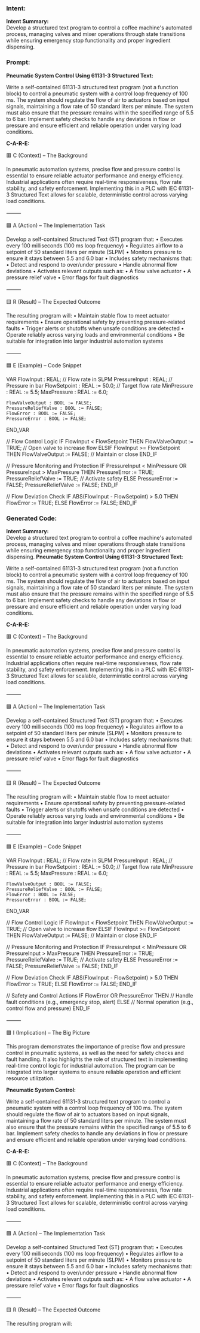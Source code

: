 ### Intent:
**Intent Summary:**  
Develop a structured text program to control a coffee machine's automated process, managing valves and mixer operations through state transitions while ensuring emergency stop functionality and proper ingredient dispensing.

### Prompt:
**Pneumatic System Control Using 61131-3 Structured Text:**

Write a self-contained 61131-3 structured text program (not a function block) to control a pneumatic system with a control loop frequency of 100 ms. The system should regulate the flow of air to actuators based on input signals, maintaining a flow rate of 50 standard liters per minute. The system must also ensure that the pressure remains within the specified range of 5.5 to 6 bar. Implement safety checks to handle any deviations in flow or pressure and ensure efficient and reliable operation under varying load conditions.

**C-A-R-E:**

🟥 C (Context) – The Background

In pneumatic automation systems, precise flow and pressure control is essential to ensure reliable actuator performance and energy efficiency. Industrial applications often require real-time responsiveness, flow rate stability, and safety enforcement. Implementing this in a PLC with IEC 61131-3 Structured Text allows for scalable, deterministic control across varying load conditions.

⸻

🟩 A (Action) – The Implementation Task

Develop a self-contained Structured Text (ST) program that:
	•	Executes every 100 milliseconds (100 ms loop frequency)
	•	Regulates airflow to a setpoint of 50 standard liters per minute (SLPM)
	•	Monitors pressure to ensure it stays between 5.5 and 6.0 bar
	•	Includes safety mechanisms that:
	•	Detect and respond to over/under pressure
	•	Handle abnormal flow deviations
	•	Activates relevant outputs such as:
	•	A flow valve actuator
	•	A pressure relief valve
	•	Error flags for fault diagnostics

⸻

🟨 R (Result) – The Expected Outcome

The resulting program will:
	•	Maintain stable flow to meet actuator requirements
	•	Ensure operational safety by preventing pressure-related faults
	•	Trigger alerts or shutoffs when unsafe conditions are detected
	•	Operate reliably across varying loads and environmental conditions
	•	Be suitable for integration into larger industrial automation systems

⸻

🟦 E (Example) – Code Snippet

VAR
    FlowInput : REAL;               // Flow rate in SLPM
    PressureInput : REAL;           // Pressure in bar
    FlowSetpoint : REAL := 50.0;    // Target flow rate
    MinPressure : REAL := 5.5;
    MaxPressure : REAL := 6.0;

    FlowValveOutput : BOOL := FALSE;
    PressureReliefValve : BOOL := FALSE;
    FlowError : BOOL := FALSE;
    PressureError : BOOL := FALSE;
END_VAR

// Flow Control Logic
IF FlowInput < FlowSetpoint THEN
    FlowValveOutput := TRUE;  // Open valve to increase flow
ELSIF FlowInput >= FlowSetpoint THEN
    FlowValveOutput := FALSE; // Maintain or close
END_IF

// Pressure Monitoring and Protection
IF PressureInput < MinPressure OR PressureInput > MaxPressure THEN
    PressureError := TRUE;
    PressureReliefValve := TRUE;  // Activate safety
ELSE
    PressureError := FALSE;
    PressureReliefValve := FALSE;
END_IF

// Flow Deviation Check
IF ABS(FlowInput - FlowSetpoint) > 5.0 THEN
    FlowError := TRUE;
ELSE
    FlowError := FALSE;
END_IF

### Generated Code:
**Intent Summary:**  
Develop a structured text program to control a coffee machine's automated process, managing valves and mixer operations through state transitions while ensuring emergency stop functionality and proper ingredient dispensing.
**Pneumatic System Control Using 61131-3 Structured Text:**

Write a self-contained 61131-3 structured text program (not a function block) to control a pneumatic system with a control loop frequency of 100 ms. The system should regulate the flow of air to actuators based on input signals, maintaining a flow rate of 50 standard liters per minute. The system must also ensure that the pressure remains within the specified range of 5.5 to 6 bar. Implement safety checks to handle any deviations in flow or pressure and ensure efficient and reliable operation under varying load conditions.

**C-A-R-E:**

🟥 C (Context) – The Background

In pneumatic automation systems, precise flow and pressure control is essential to ensure reliable actuator performance and energy efficiency. Industrial applications often require real-time responsiveness, flow rate stability, and safety enforcement. Implementing this in a PLC with IEC 61131-3 Structured Text allows for scalable, deterministic control across varying load conditions.

⸻

🟩 A (Action) – The Implementation Task

Develop a self-contained Structured Text (ST) program that:
	•	Executes every 100 milliseconds (100 ms loop frequency)
	•	Regulates airflow to a setpoint of 50 standard liters per minute (SLPM)
	•	Monitors pressure to ensure it stays between 5.5 and 6.0 bar
	•	Includes safety mechanisms that:
	•	Detect and respond to over/under pressure
	•	Handle abnormal flow deviations
	•	Activates relevant outputs such as:
	•	A flow valve actuator
	•	A pressure relief valve
	•	Error flags for fault diagnostics

⸻

🟨 R (Result) – The Expected Outcome

The resulting program will:
	•	Maintain stable flow to meet actuator requirements
	•	Ensure operational safety by preventing pressure-related faults
	•	Trigger alerts or shutoffs when unsafe conditions are detected
	•	Operate reliably across varying loads and environmental conditions
	•	Be suitable for integration into larger industrial automation systems

⸻

🟦 E (Example) – Code Snippet

VAR
    FlowInput : REAL;               // Flow rate in SLPM
    PressureInput : REAL;           // Pressure in bar
    FlowSetpoint : REAL := 50.0;    // Target flow rate
    MinPressure : REAL := 5.5;
    MaxPressure : REAL := 6.0;

    FlowValveOutput : BOOL := FALSE;
    PressureReliefValve : BOOL := FALSE;
    FlowError : BOOL := FALSE;
    PressureError : BOOL := FALSE;
END_VAR

// Flow Control Logic
IF FlowInput < FlowSetpoint THEN
    FlowValveOutput := TRUE;  // Open valve to increase flow
ELSIF FlowInput >= FlowSetpoint THEN
    FlowValveOutput := FALSE; // Maintain or close
END_IF

// Pressure Monitoring and Protection
IF PressureInput < MinPressure OR PressureInput > MaxPressure THEN
    PressureError := TRUE;
    PressureReliefValve := TRUE;  // Activate safety
ELSE
    PressureError := FALSE;
    PressureReliefValve := FALSE;
END_IF

// Flow Deviation Check
IF ABS(FlowInput - FlowSetpoint) > 5.0 THEN
    FlowError := TRUE;
ELSE
    FlowError := FALSE;
END_IF

// Safety and Control Actions
IF FlowError OR PressureError THEN
    // Handle fault conditions (e.g., emergency stop, alert)
ELSE
    // Normal operation (e.g., control flow and pressure)
END_IF

⸻

🟪 I (Implication) – The Big Picture

This program demonstrates the importance of precise flow and pressure control in pneumatic systems, as well as the need for safety checks and fault handling. It also highlights the role of structured text in implementing real-time control logic for industrial automation. The program can be integrated into larger systems to ensure reliable operation and efficient resource utilization.

**Pneumatic System Control:**

Write a self-contained 61131-3 structured text program to control a pneumatic system with a control loop frequency of 100 ms. The system should regulate the flow of air to actuators based on input signals, maintaining a flow rate of 50 standard liters per minute. The system must also ensure that the pressure remains within the specified range of 5.5 to 6 bar. Implement safety checks to handle any deviations in flow or pressure and ensure efficient and reliable operation under varying load conditions.

**C-A-R-E:**

🟥 C (Context) – The Background

In pneumatic automation systems, precise flow and pressure control is essential to ensure reliable actuator performance and energy efficiency. Industrial applications often require real-time responsiveness, flow rate stability, and safety enforcement. Implementing this in a PLC with IEC 61131-3 Structured Text allows for scalable, deterministic control across varying load conditions.

⸻

🟩 A (Action) – The Implementation Task

Develop a self-contained Structured Text (ST) program that:
	•	Executes every 100 milliseconds (100 ms loop frequency)
	•	Regulates airflow to a setpoint of 50 standard liters per minute (SLPM)
	•	Monitors pressure to ensure it stays between 5.5 and 6.0 bar
	•	Includes safety mechanisms that:
	•	Detect and respond to over/under pressure
	•	Handle abnormal flow deviations
	•	Activates relevant outputs such as:
	•	A flow valve actuator
	•	A pressure relief valve
	•	Error flags for fault diagnostics

⸻

🟨 R (Result) – The Expected Outcome

The resulting program will:
